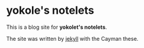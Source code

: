 # yokole's notelets

This is a blog site for __yokolet's notelets__.

The site was written by [jekyll](jekyllrb.com) with the Cayman these.